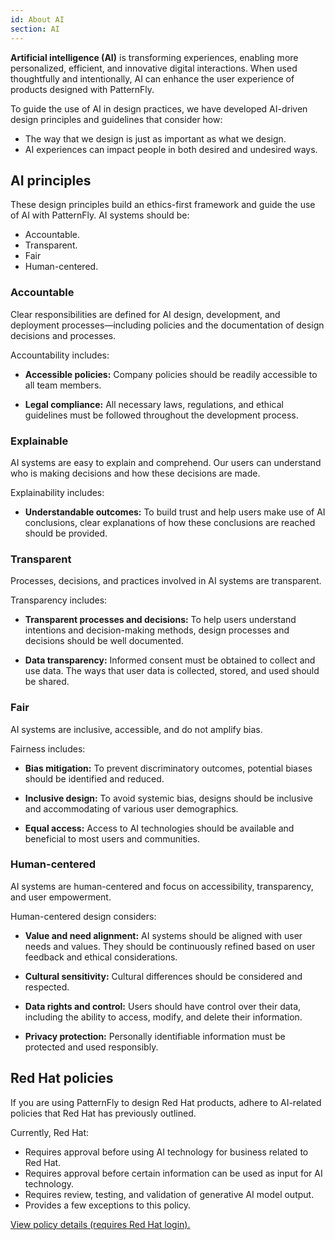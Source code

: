 ```yaml
---
id: About AI
section: AI
--- 
```


**Artificial intelligence (AI)** is transforming experiences, enabling more personalized, efficient, and innovative digital interactions. When used thoughtfully and intentionally, AI can enhance the user experience of products designed with PatternFly. 

To guide the use of AI in design practices, we have developed AI-driven design principles and guidelines that consider how:

- The way that we design is just as important as what we design.
- AI experiences can impact people in both desired and undesired ways.

## AI principles 

These design principles build an ethics-first framework and guide the use of AI with PatternFly. AI systems should be: 
- Accountable. 
- Transparent. 
- Fair 
- Human-centered.

### Accountable
Clear responsibilities are defined for AI design, development, and deployment processes&mdash;including policies and the documentation of design decisions and processes​.

Accountability includes:

- **Accessible policies:** Company policies should be readily accessible to all team members.

- **Legal compliance:** All necessary laws, regulations, and ethical guidelines must be followed throughout the development process.

### Explainable
AI systems are easy to explain and comprehend. Our users can understand who is making decisions and how these decisions are made.

Explainability includes: 

- **Understandable outcomes:** To build trust and help users make use of AI conclusions, clear explanations of how these conclusions are reached should be provided.

### Transparent
Processes, decisions, and practices involved in AI systems are transparent.

Transparency includes: 

- **Transparent processes and decisions:** To help users understand intentions and decision-making methods, design processes and decisions should be well documented.

- **Data transparency:** Informed consent must be obtained to collect and use data. The ways that user data is collected, stored, and used should be shared.

### Fair
AI systems are inclusive, accessible, and do not amplify bias.

Fairness includes: 

- **Bias mitigation:** To prevent discriminatory outcomes, potential biases should be identified and reduced.

- **Inclusive design:** To avoid systemic bias, designs should be inclusive and accommodating of various user demographics.

- **Equal access:** Access to AI technologies should be available and beneficial to most users and communities.

### Human-centered 
AI systems are human-centered and focus on accessibility, transparency, and user empowerment. 

Human-centered design considers:

- **Value and need alignment:** AI systems should be aligned with user needs and values. They should be continuously refined based on user feedback and ethical considerations.

- **Cultural sensitivity:** Cultural differences should be considered and respected.

- **Data rights and control:** Users should have control over their data, including the ability to access, modify, and delete their information.

- **Privacy protection:** Personally identifiable information must be protected and used responsibly.

## Red Hat policies

If you are using PatternFly to design Red Hat products, adhere to AI-related policies that Red Hat has previously outlined. 

Currently, Red Hat:
- Requires approval before using AI technology for business related to Red Hat.
- Requires approval before certain information can be used as input for AI technology.
- Requires review, testing, and validation of generative AI model output.
- Provides a few exceptions to this policy.

[View policy details (requires Red Hat login).](https://source.redhat.com/?signin&r=%2fdepartments%2flegal%2fglobal_legal_compliance%2fcompliance_folder%2fpolicy_on_the_use_of_ai_technologypdf)